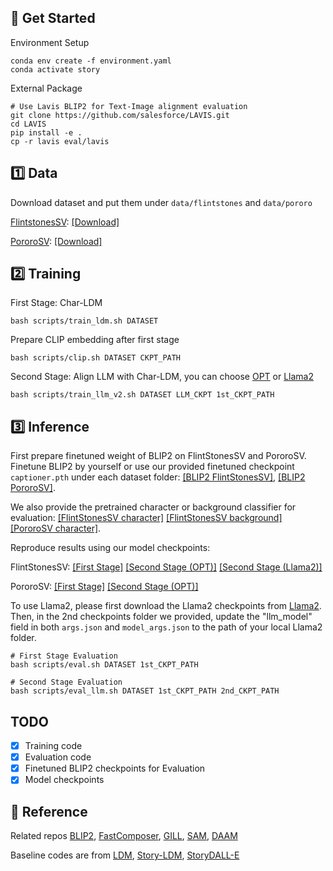 ## :rocket: Get Started

Environment Setup

```
conda env create -f environment.yaml
conda activate story
```

External Package

```
# Use Lavis BLIP2 for Text-Image alignment evaluation
git clone https://github.com/salesforce/LAVIS.git
cd LAVIS
pip install -e .
cp -r lavis eval/lavis
```

## :one: Data

Download dataset and put them under `data/flintstones` and `data/pororo`

[FlintstonesSV](https://arxiv.org/pdf/1804.03608.pdf): [[Download]](https://storygpt-v.s3.amazonaws.com/data/flintstones.zip)

[PororoSV](https://openaccess.thecvf.com/content_CVPR_2019/papers/Li_StoryGAN_A_Sequential_Conditional_GAN_for_Story_Visualization_CVPR_2019_paper.pdf): [[Download]](https://storygpt-v.s3.amazonaws.com/data/pororo.zip)

## :two: Training

First Stage: Char-LDM

```
bash scripts/train_ldm.sh DATASET
```

Prepare CLIP embedding after first stage

```
bash scripts/clip.sh DATASET CKPT_PATH
```

Second Stage: Align LLM with Char-LDM, you can choose [OPT](https://huggingface.co/facebook/opt-6.7b) or [Llama2](https://huggingface.co/meta-llama/Llama-2-7b-chat)

```
bash scripts/train_llm_v2.sh DATASET LLM_CKPT 1st_CKPT_PATH
```

## :three: Inference

First prepare finetuned weight of BLIP2 on FlintStonesSV and PororoSV. Finetune BLIP2 by yourself or use our provided finetuned checkpoint `captioner.pth` under each dataset folder: [[BLIP2 FlintStonesSV]](https://storygpt-v.s3.amazonaws.com/checkpoints/flintstones/eval/captioner.pth), [[BLIP2 PororoSV]](https://storygpt-v.s3.amazonaws.com/checkpoints/pororo/eval/captioner.pth).

We also provide the pretrained character or background classifier for evaluation: [[FlintStonesSV character]](https://storygpt-v.s3.amazonaws.com/checkpoints/flintstones/eval/classifier_char.pt) [[FlintStonesSV background]](https://storygpt-v.s3.amazonaws.com/checkpoints/flintstones/eval/classifier_bg.pt) [[PororoSV character]](https://storygpt-v.s3.amazonaws.com/checkpoints/pororo/eval/classifier_char.pt).

Reproduce results using our model checkpoints:

FlintStonesSV: [[First Stage]](https://storygpt-v.s3.amazonaws.com/checkpoints/flintstones/first-stage/pytorch_model.bin) [[Second Stage (OPT)]](https://storygpt-v.s3.amazonaws.com/checkpoints/flintstones/second-stage-opt.zip) [[Second Stage (Llama2)]](https://storygpt-v.s3.amazonaws.com/checkpoints/flintstones/second-stage-llama2.zip)

PororoSV: [[First Stage]](https://storygpt-v.s3.amazonaws.com/checkpoints/pororo/first-stage/pytorch_model.bin) [[Second Stage (OPT)]](https://storygpt-v.s3.amazonaws.com/checkpoints/pororo/second-stage.zip)

To use Llama2, please first download the Llama2 checkpoints from [Llama2](https://huggingface.co/meta-llama/Llama-2-7b-chat). Then, in the 2nd checkpoints folder we provided, update the "llm_model" field in both `args.json` and `model_args.json` to the path of your local Llama2 folder.

```
# First Stage Evaluation
bash scripts/eval.sh DATASET 1st_CKPT_PATH

# Second Stage Evaluation
bash scripts/eval_llm.sh DATASET 1st_CKPT_PATH 2nd_CKPT_PATH
```

## TODO

- [x] Training code
- [x] Evaluation code
- [x] Finetuned BLIP2 checkpoints for Evaluation
- [x] Model checkpoints

## :closed_book: Reference

Related repos [BLIP2](https://github.com/salesforce/LAVIS), [FastComposer](https://github.com/mit-han-lab/fastcomposer), [GILL](https://github.com/kohjingyu/gill), [SAM](https://github.com/facebookresearch/segment-anything), [DAAM](https://github.com/castorini/daam)

Baseline codes are from [LDM](https://github.com/CompVis/latent-diffusion), [Story-LDM](https://github.com/ubc-vision/Make-A-Story), [StoryDALL-E](https://github.com/adymaharana/storydalle)
